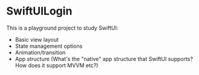 # SwiftUILogin
This is a playground project to study SwiftUI:
- Basic view layout
- State management options
- Animation/transition
- App structure (What's the "native" app structure that SwiftUI supports? How does it support MVVM etc?)
